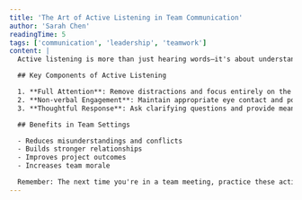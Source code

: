 ```yaml
---
title: 'The Art of Active Listening in Team Communication'
author: 'Sarah Chen'
readingTime: 5
tags: ['communication', 'leadership', 'teamwork']
content: |
  Active listening is more than just hearing words—it's about understanding the complete message being conveyed. In team environments, this skill becomes crucial for building trust and ensuring effective collaboration.

  ## Key Components of Active Listening

  1. **Full Attention**: Remove distractions and focus entirely on the speaker
  2. **Non-verbal Engagement**: Maintain appropriate eye contact and posture
  3. **Thoughtful Response**: Ask clarifying questions and provide meaningful feedback

  ## Benefits in Team Settings

  - Reduces misunderstandings and conflicts
  - Builds stronger relationships
  - Improves project outcomes
  - Increases team morale

  Remember: The next time you're in a team meeting, practice these active listening techniques. You'll be surprised at how much more you understand and how much better your team collaborates.
---
```

